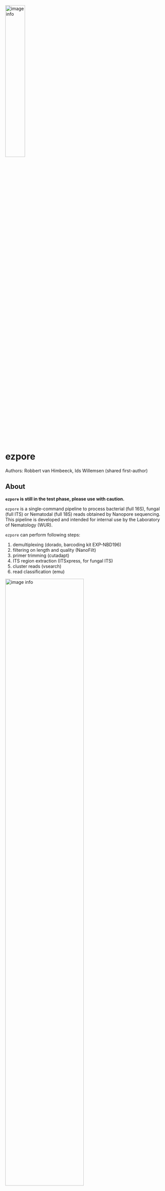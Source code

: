 <img src="ezpore.png" alt="image info" width="35%">

# ezpore

Authors: Robbert van Himbeeck, Ids Willemsen (shared first-author)

## About

**`ezpore` is still in the test phase, please use with caution.**

`ezpore` is a single-command pipeline to process bacterial (full 16S), fungal (full ITS) or Nematodal (full 18S) reads obtained by Nanopore sequencing. This pipeline is developed and intended for internal use by the Laboratory of Nematology (WUR). 

`ezpore` can perform following steps:

1) demultiplexing (dorado, barcoding kit EXP-NBD196)
2) filtering on length and quality (NanoFilt)
3) primer trimming (cutadapt)
4) ITS region extraction (ITSxpress, for fungal ITS)
5) cluster reads (vsearch)
6) read classification (emu)

<img src="ezpore_Diagram.png" alt="image info" width="70%">


Chimera detection and removal will be incorporated in the future.

This pipeline is inspired by the `decona` pipeline we use for nematode analysis.
More information about `decona` can be found here: https://github.com/Saskia-Oosterbroek/decona 





## Installation & prerequisites

`ezpore` is developed for Linux operating systems and will likely also work on other Unix-like OS (e.g. MacOS) but this has not been tested. 

Usage on Windows is not supported, however Windows Subsystem for Linux (WSL) can be used (see section "WSL installation instructions").

Be aware that running on windows takes way longer than on a Linux machine!

### ezpore installation instructions

To use `ezpore`, `conda` needs to be installed on your system. To install `conda` perform following steps:

1) 
```
wget https://repo.anaconda.com/miniconda/Miniconda3-latest-Linux-x86_64.sh #
```
2)
```
bash Miniconda3-latest-Linux-x86_64.sh #
```
navigate trough the interactive installation shell: Choose **yes** by “Do you wish the installer to initialize Miniconda3 by running conda init? [yes|no]" 
   
3) open a new terminal, (base) will appearing at the beginning of every rule.

To install `ezpore`:

1) download the whole repository, or clone it in your directory using:
```
git clone https://git.wur.nl/robbert.vanhimbeeck/ezpore
```
2) enter the ezpore directory by:
```
cd ezpore 
```
Check the content.

3) execute the `install.sh` file to setup and create the correct `conda` environment. 
Run the file by running:
```
./install.sh
```

After finishing you can check if the install worked by running 

```
conda activate ezpore
```

If you now see (ezpore) in stead of (base) in the front of the rule, the environment was succesfully created.

_note:_ 
Make sure that you've also downloaded/cloned the required reference databases. For 16S bacteria, the "16S_silva_full" folder can be downloaded and for ITS bacteria the "UNITE_ITS_emu" folder, both contains 3 files.
 


### WSL installation instructions

Please find below a small explaination of setting up WSL on windows:
1) install Ubuntu or WSL via the Microsoft Store (Windows 10)

If you never did this before, follow this tutorial, because Windows automatically generates resolv.conf file with the wrong nameserver.
https://stackoverflow.com/questions/62314789/no-internet-connection-on-wsl-ubuntu-windows-subsystem-for-linux

2) locate the file by running the following command:
```
sudo nano /etc/resolv.conf
```
You will see the following in the file:

```
#This file was automatically generated by WSL. To stop automatic generation of this file, add the following entry to /etc/resolv.conf
#[network]
#generateResolvConf = false
nameserver xxx.xx.xx
```
3) change the nameserver value to 8.8.8.8 and save the file. You should now be able to connect to the internet.

4) if you are able to connect to the internet now then you may also need to stop WSL from resetting this file when opening future terminals. You can do that by running these commands:
```
sudo rm /etc/resolv.conf
sudo bash -c 'echo "nameserver 8.8.8.8" > /etc/resolv.conf'
sudo bash -c 'echo "[network]" > /etc/wsl.conf'
sudo bash -c 'echo "generateResolvConf = false" >> /etc/wsl.conf'
sudo chattr +i /etc/resolv.conf
```
4) follow the steps of section "ezpore installation instructions".



## Usage

### Your environment and folder

Always make sure the `conda` environment `ezpore` is activated before you run the analysis. 
1) run to activate the environment 
```
conda activate ezpore
```
2) go and make a folder (e.g. ezpore_analysis_1) where you do the analysis by 
```
mkdir ezpore_analysis_1 && cd ezpore_analysis_1
```
This folder should contain following items:

1) a single input .fastq file containing basecalled data, e.g. calls.fastq from the basecalling (if demultiplexing is required) **OR** if your data is already demultiplexed, the data should be in a folder called "demultiplexed". **Note: If you have more than 96 samples, you should demultiplex the samples and rename the barcode fastq files to your sample names before running ezpore. You can then put the fastq files with your sample names in the "demultiplexed" folder and run `ezpore` without demultiplexing.**

2) the `settingsfile.txt` file, which contains the settings ezpore will use in your run.

3) the `barcode_files.txt` file, which specifies the barcodes that are included in your run. 
Change the content of the file to your own needs, so indicate witch barcodes you used! Don't change the formatting!


### `ezpore` usage and settingsfile
 
The `ezpore` pipeline is run using the `nem` command followed by the location of your `settingsfile.txt`. For example, if you run ezpore from the folder that contains your settingsfile the usage would be: 

```
nem settingsfile.txt
```

# The settingsfile

The settingsfile.txt contains all possible arguments that can be used by ezpore. Examples of how to use the settingsfile.txt for both demultiplexed and non-demultiplexed data, different organisms and other settings are given in each testrun folder. 

If demultiplexing is required (`-demultiplex TRUE`), the input file of `ezpore` should be a single .fastq file containing all data.

If your data is already demultiplexed (`-demultiplex FALSE`), this data should be present in the directory in a folder named "demultiplexed". 
The demultiplexed files within this folder, should be named as "barcodeXX.fastq", where XX has to be substituted by the correct barcode number. For example: barcode01.fastq or barcode21.fastq. (This feature is not tested yet). 

The `settingsfile.txt` takes following arguments:

| argument | description | input type | default value |
| -------- | ----------- | ------------  | ------------- |
|-demultiplex | demultiplexes the data using dorado | TRUE/FALSE | TRUE |
|-min | the minimum read length (in bp). Shorter reads are removed | integer | 100 | 
|-max |the maximum read length (in bp). Larger reads are removed | INTEGER | 10000 |
|-quality | the minimum average read quality to be retained. Reads with lower Q score are removed | INTEGER | 15 |
|-trim_primers | removes primers using cutadapt | TRUE/FALSE | TRUE |
|-primer_error_rate | the maximum allowed error rate for primer trimming. | UNIT INTERVAL[0-1} | 0.2 |  
|-min_abundance | the minimum relative abundance of an organism to be retained by emu | UNIT INTERVAL[0-1] | 0.0001 |
|-cluster_perc | the percentage identity to cluster on using vsearch. After clustering, consensus sequences are rereplicated for emu classification. If FALSE, no clustering is performed | UNIT INTERVAL[0-1} | FALSE |
|-rank | the taxonomic rank which emu uses to combine output of all files | not functional ATM | species | 
|-threads | the number of threads that emu uses for classification | INTEGER | 2 |
|-count_table | If TRUE, the read counts will be outputted. If FALSE, the relative abundances will be outputted. | TRUE/FALSE | FALSE|
|-group | the group of organisms: bacteria (16S_bac), nematodes (18S_nem) or fungi (ITS_fungi) | STRING | none |
|-barcode_file | .txt file containing the barcodes you used | .txt file | none |
|-input_file | the input file (.fastq) of the analysis | .fastq file | none | 


## Supported primers
At this moment, only the 27F (5'-AGAGTTTGATCMTGGCTCAG-3') and 1492R (5'-CGGTTACCTTGTTACGACTT-3') universal primers are supported for 16S bacterial analysis.

For 18S nematode primers, only ............

For fungi, only the ITS4ngsUni and ITS9MUNngs primers are supported.

If required, more primers can be added to the pipeline. Please open an issue if you would like to requests additional primer support.

## Test runs

It is strongly adviced to run the script with with both the 16S and ITS test dataset file as input, to see if everything is functioning properly.

### Test run for 16S

From the ezpore installation folder, go into the `testrun_bacteria` directory with
```
cd testrun_bacteria
```
This directory contains the 16S dataset which contains multiplexed data of barcode 57, 58, 59, and 60. The data is not yet demultiplexed. With demultiplexing, you will always detect a negligible amount of reads of non-used barcodes. We specify argument -barcode_file to retain only the included barcodes. Open a terminal in that directory, and run following command.

The `settingsfile.txt` located in the same folder contains our suggested settings to analyze this dataset. 

To start the testrun on the 16S dataset you can use the following command:

```
nem settingsfile.txt
```
### Test run for ITS
From the ezpore installation folder, go into the `testrun_bacteria` directory with
```
cd testrun_fungi
```

The `barcode58.fastq` file is already demultiplexed and contains only the data of barcode58. Therefore, there is no need to demultiplex the data (so `-demultiplex FALSE`). 

Please note!
As the data is already demultiplexed, the `barcode58.fastq` file is inside a folder called "demultiplexed". 
When running the script, ezpore will ask you to confirm this. Type 'yes' when asked. 

The `settingsfile.txt` located in the same folder contains our suggested settings to analyze this dataset. 

To start the testrun on the 16S dataset you can use the following command:
```
nem settingsfile.txt
```
Ignore the QIIME2 warning, because in this pipeline we are not using it.
###

If this completes without an error, you are ready to start analysing your own data!
 
### Results

Within your directory, a folder named "all_results_emu" will be created and your classified OTU tables will be stored there. Both a merged OTU table (emu-conbined-silva(-counts).tsv) and the separate barcode files will be given as output.

### Bugs and requests
If you encounter any bugs or you wish to request additional features, please open an issue on this GitLab page.
